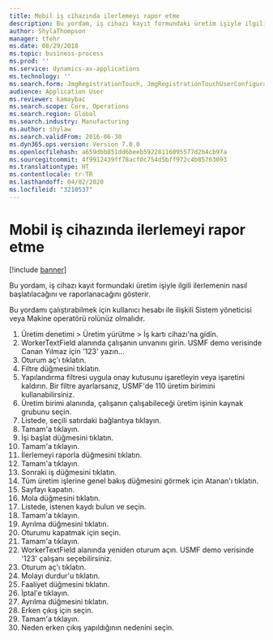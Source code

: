 ```yaml
---
title: Mobil iş cihazında ilerlemeyi rapor etme
description: Bu yordam, iş cihazı kayıt formundaki üretim işiyle ilgili ilerlemenin nasıl başlatılacağını ve raporlanacağını gösterir.
author: ShylaThompson
manager: tfehr
ms.date: 08/29/2018
ms.topic: business-process
ms.prod: ''
ms.service: dynamics-ax-applications
ms.technology: ''
ms.search.form: JmgRegistrationTouch, JmgRegistrationTouchUserConfiguration, JmgRegistrationTouchStart, JmgRegistrationTouchReportFeedback, JmgRegistrationTouchAssignedJobs, JmgRegistrationTouchBreak, JmgRegistrationTouchLeave, JmgRegistrationTouchIndirectActivity, JmgDialogForm
audience: Application User
ms.reviewer: kamaybac
ms.search.scope: Core, Operations
ms.search.region: Global
ms.search.industry: Manufacturing
ms.author: shylaw
ms.search.validFrom: 2016-06-30
ms.dyn365.ops.version: Version 7.0.0
ms.openlocfilehash: a659dbb851dd6beeb59228116095577d2b4cb97a
ms.sourcegitcommit: 4f9912439ff78acf0c754d5bff972c4b85763093
ms.translationtype: HT
ms.contentlocale: tr-TR
ms.lasthandoff: 04/02/2020
ms.locfileid: "3210537"
---
```

# <a name="report-progress-on-a-mobile-job-device"></a>Mobil iş cihazında ilerlemeyi rapor etme

[!include [banner](../../includes/banner.md)]

Bu yordam, iş cihazı kayıt formundaki üretim işiyle ilgili ilerlemenin nasıl başlatılacağını ve raporlanacağını gösterir.



Bu yordamı çalıştırabilmek için kullanıcı hesabı ile ilişkili Sistem yöneticisi veya Makine operatörü rolünüz olmalıdır.

1. Üretim denetimi > Üretim yürütme > İş kartı cihazı'na gidin.
2. WorkerTextField alanında çalışanın unvanını girin. USMF demo verisinde Canan Yılmaz için '123' yazın...
3. Oturum aç'ı tıklatın.
4. Filtre düğmesini tıklatın.
5. Yapılandırma filtresi uygula onay kutusunu işaretleyin veya işaretini kaldırın. Bir filtre ayarlarsanız, USMF'de 110 üretim birimini kullanabilirsiniz.
6. Üretim birimi alanında, çalışanın çalışabileceği üretim işinin kaynak grubunu seçin.
7. Listede, seçili satırdaki bağlantıya tıklayın.
8. Tamam'a tıklayın.
9. İşi başlat düğmesini tıklatın.
10. Tamam'a tıklayın.
11. İlerlemeyi raporla düğmesini tıklatın.
12. Tamam'a tıklayın.
13. Sonraki iş düğmesini tıklatın.
14. Tüm üretim işlerine genel bakış düğmesini görmek için Atanan'ı tıklatın.
15. Sayfayı kapatın.
16. Mola düğmesini tıklatın.
17. Listede, istenen kaydı bulun ve seçin.
18. Tamam'a tıklayın.
19. Ayrılma düğmesini tıklatın.
20. Oturumu kapatmak için seçin.
21. Tamam'a tıklayın.
22. WorkerTextField alanında yeniden oturum açın. USMF demo verisinde '123' çalışanı seçebilirsiniz.
23. Oturum aç'ı tıklatın.
24. Molayı durdur'u tıklatın.
25. Faaliyet düğmesini tıklatın.
26. İptal'e tıklayın.
27. Ayrılma düğmesini tıklatın.
28. Erken çıkış için seçin.
29. Tamam'a tıklayın.
30. Neden erken çıkış yapıldığının nedenini seçin.

